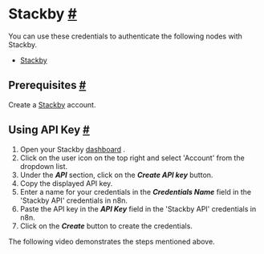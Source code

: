 


 Stackby
 [#](#stackby "Permanent link")
=========================================



 You can use these credentials to authenticate the following nodes with Stackby.
 


* [Stackby](/integrations/builtin/app-nodes/n8n-nodes-base.stackby/)



 Prerequisites
 [#](#prerequisites "Permanent link")
-----------------------------------------------------



 Create a
 [Stackby](https://stackby.com/) 
 account.
 



 Using API Key
 [#](#using-api-key "Permanent link")
-----------------------------------------------------


1. Open your Stackby
 [dashboard](https://stackby.com/dashboard) 
 .
2. Click on the user icon on the top right and select 'Account' from the dropdown list.
3. Under the
 ***API***
 section, click on the
 ***Create API key***
 button.
4. Copy the displayed API key.
5. Enter a name for your credentials in the
 ***Credentials Name***
 field in the 'Stackby API' credentials in n8n.
6. Paste the API key in the
 ***API Key***
 field in the 'Stackby API' credentials in n8n.
7. Click on the
 ***Create***
 button to create the credentials.



 The following video demonstrates the steps mentioned above.
 








